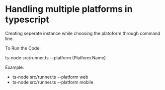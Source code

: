 # Handling multiple platforms in typescript
Creating seperate instance while choosing the platoform through command line.

To Run the Code:

ts-node src/runner.ts --platform (Platform Name)

Example:

- ts-node src/runner.ts --platform web
- ts-node src/runner.ts --platform mobile
